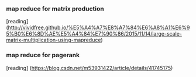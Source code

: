 

### map reduce for matrix production
[reading] (http://vividfree.github.io/%E5%A4%A7%E8%A7%84%E6%A8%A1%E6%95%B0%E6%8D%AE%E5%A4%84%E7%90%86/2015/11/14/large-scale-matrix-multiplication-using-mapreduce)

###  map reduce for pagerank
[reading] (https://blog.csdn.net/m53931422/article/details/41745175)
